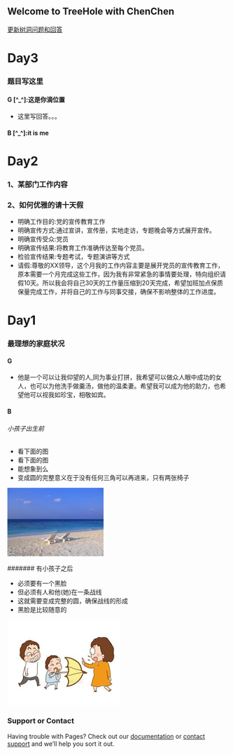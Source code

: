 ## Welcome to TreeHole with ChenChen

[更新树洞问题和回答](https://github.com/zhanghfan/TreeHole/edit/master/README.md) 


# Day3  
### 题目写这里
#### G [^_^]:这是你滴位置
* 这里写回答。。。
#### B [^_^]:it is me


# Day2

### 1、某部门工作内容
### 2、如何优雅的请十天假
* 明确工作目的:党的宣传教育工作
* 明确宣传方式:通过宣讲，宣传册，实地走访，专题晚会等方式展开宣传。
* 明确宣传受众:党员
* 明确宣传结果:将教育工作准确传达至每个党员。
* 检验宣传结果:专题考试，专题演讲等方式
* 请假:尊敬的XX领导，这个月我的工作内容主要是展开党员的宣传教育工作，原本需要一个月完成这些工作，因为我有非常紧急的事情要处理，特向组织请假10天。所以我会将自己30天的工作量压缩到20天完成，希望加班加点保质保量完成工作，并将自己的工作与同事交接，确保不影响整体的工作进度。


# Day1

### 最理想的家庭状况
#### G
* 他是一个可以让我仰望的人,同为事业打拼，我希望可以做众人眼中成功的女人，也可以为他洗手做羹汤，做他的温柔妻。希望我可以成为他的助力，也希望他可以视我如珍宝，相敬如宾。
#### B  
  
###### 小孩子出生前    
* 看下面的图   
* 看下面的图   
* 能想象到么    
* 变成圆的完整意义在于没有任何三角可以再进来，只有两张椅子    

![1](/picture/1.jpg)

####### 有小孩子之后
* 必须要有一个黑脸  
* 但必须有人和他(她)在一条战线  
* 这就需要变成完整的圆，确保战线的形成  
* 黑脸是比较随意的    

![2](/picture/2.jfif)



### Support or Contact

Having trouble with Pages? Check out our [documentation](https://help.github.com/categories/github-pages-basics/) or [contact support](https://github.com/contact) and we’ll help you sort it out.
